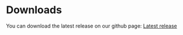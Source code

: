 # Downloads

You can download the latest release on our github page:
[Latest release](https://github.com/gethubai/hubai-releases/releases/latest)